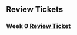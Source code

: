 ## Review Tickets

### Week 0 [Review Ticket](https://github.com/Michaelc179/sleep/issues/1#issuecomment-1067217337_)
